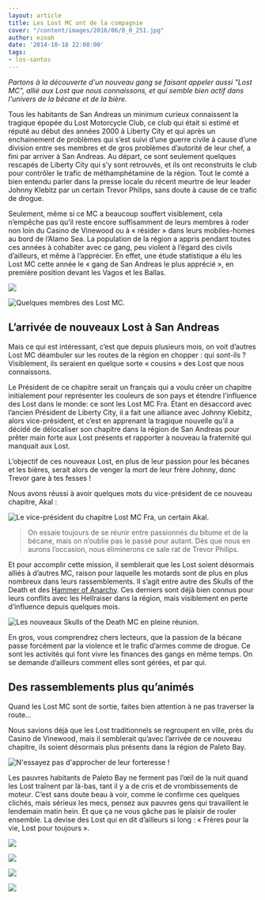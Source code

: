 ```yaml
---
layout: article
title: Les Lost MC ont de la compagnie
cover: "/content/images/2016/06/0_0_251.jpg"
author: ezoah
date: '2014-10-18 22:00:00'
tags:
- los-santos
---
```


_Partons à la découverte d'un nouveau gang se faisant appeler aussi "Lost MC", allié aux Lost que nous connaissons, et qui semble bien actif dans l'univers de la bécane et de la bière._

Tous les habitants de San Andreas un minimum curieux connaissent la tragique épopée du Lost Motorcycle Club, ce club qui était si estimé et réputé au début des années 2000 à Liberty City et qui après un enchainement de problèmes qui s’est suivi d’une guerre civile à cause d’une division entre ses membres et de gros problèmes d’autorité de leur chef, a fini par arriver à San Andreas. Au départ, ce sont seulement quelques rescapés de Liberty City qui s’y sont retrouvés, et ils ont reconstruits le club pour contrôler le trafic de méthamphétamine de la région. Tout le comté a bien entendu parler dans la presse locale du récent meurtre de leur leader Johnny Klebitz par un certain Trevor Philips, sans doute à cause de ce trafic de drogue.

Seulement, même si ce MC a beaucoup souffert visiblement, cela n’empêche pas qu’il reste encore suffisamment de leurs membres à roder non loin du Casino de Vinewood ou à « résider » dans leurs mobiles-homes au bord de l’Alamo Sea. La population de la région a appris pendant toutes ces années à cohabiter avec ce gang, peu violent à l’égard des civils d’ailleurs, et même à l’apprécier. En effet, une étude statistique a élu les Lost MC cette année le « gang de San Andreas le plus apprécié », en première position devant les Vagos et les Ballas.

![](  /content/images/2016/06/0_0_251.jpg)

![Quelques membres des Lost MC.](  /content/images/2016/06/0_0-2_1.jpg)

## L’arrivée de nouveaux Lost à San Andreas

Mais ce qui est intéressant, c’est que depuis plusieurs mois, on voit d’autres Lost MC déambuler sur les routes de la région en chopper : qui sont-ils ? Visiblement, ils seraient en quelque sorte « cousins » des Lost que nous connaissons.

Le Président de ce chapitre serait un français qui a voulu créer un chapitre initialement pour représenter les couleurs de son pays et étendre l’influence des Lost dans le monde: ce sont les Lost MC Fra. Étant en désaccord avec l’ancien Président de Liberty City, il a fait une alliance avec Johnny Klebitz, alors vice-président, et c’est en apprenant la tragique nouvelle qu’il a décidé de délocaliser son chapitre dans la région de San Andreas pour prêter main forte aux Lost présents et rapporter à nouveau la fraternité qui manquait aux Lost.

L’objectif de ces nouveaux Lost, en plus de leur passion pour les bécanes et les bières, serait alors de venger la mort de leur frère Johnny, donc Trevor gare à tes fesses !

Nous avons réussi à avoir quelques mots du vice-président de ce nouveau chapitre, Akal :

![Le vice-président du chapitre Lost MC Fra, un certain Akal.](  /content/images/2016/06/0_0-9.jpg)

> On essaie toujours de se réunir entre passionnés du bitume et de la bécane, mais on n’oublie pas le passé pour autant. Dès que nous en aurons l’occasion, nous éliminerons ce sale rat de Trevor Philips.

Et pour accomplir cette mission, il semblerait que les Lost soient désormais alliés à d’autres MC, raison pour laquelle les motards sont de plus en plus nombreux dans leurs rassemblements. Il s’agit entre autre des Skulls of the Death et des [Hammer of Anarchy](https://fr.liberty-tree.net/quand-une-guerre-clate-entre-deux-crews-de-bikers-rivaux). Ces derniers sont déjà bien connus pour leurs conflits avec les Hellraiser dans la région, mais visiblement en perte d’influence depuis quelques mois.

![Les nouveaux Skulls of the Death MC en pleine réunion.](  /content/images/2016/06/0_0-3_3.jpg)

En gros, vous comprendrez chers lecteurs, que la passion de la bécane passe forcément par la violence et le trafic d’armes comme de drogue. Ce sont les activités qui font vivre les finances des gangs en même temps. On se demande d’ailleurs comment elles sont gérées, et par qui.

## Des rassemblements plus qu’animés

Quand les Lost MC sont de sortie, faites bien attention à ne pas traverser la route…

Nous savions déjà que les Lost traditionnels se regroupent en ville, près du Casino de Vinewood, mais il semblerait qu’avec l’arrivée de ce nouveau chapitre, ils soient désormais plus présents dans la région de Paleto Bay.

![N'essayez pas d'approcher de leur forteresse !](  /content/images/2016/06/0_0-8_0.jpg)

Les pauvres habitants de Paleto Bay ne ferment pas l’œil de la nuit quand les Lost traînent par là-bas, tant il y a de cris et de vrombissements de moteur. C’est sans doute beau à voir, comme le confirme ces quelques clichés, mais sérieux les mecs, pensez aux pauvres gens qui travaillent le lendemain matin hein. Et que ça ne vous gâche pas le plaisir de rouler ensemble. La devise des Lost qui en dit d’ailleurs si long : « Frères pour la vie, Lost pour toujours ».

![](  /content/images/2016/06/0_0-5_1.jpg)

![](  /content/images/2016/06/0_0-7_0.jpg)

![](  /content/images/2016/06/0_0-6_0.jpg)

![](  /content/images/2016/06/0_0-4_2.jpg)

<!--kg-card-end: markdown-->
